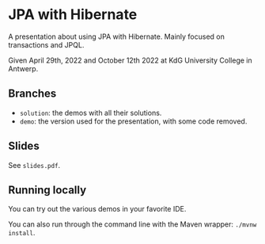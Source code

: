 # JPA with Hibernate

A presentation about using JPA with Hibernate. Mainly focused on transactions and JPQL.

Given April 29th, 2022 and October 12th 2022 at KdG University College in Antwerp.

## Branches

- `solution`: the demos with all their solutions.
- `demo`: the version used for the presentation, with some code removed.

## Slides

See `slides.pdf`.

## Running locally

You can try out the various demos in your favorite IDE.

You can also run through the command line with the Maven wrapper: `./mvnw install`.